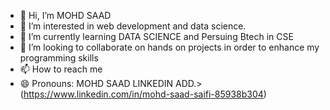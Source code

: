 - 👋 Hi, I’m MOHD SAAD
- 👀 I’m interested in web development and data science.
- 🌱 I’m currently learning DATA SCIENCE and Persuing Btech in CSE
- 💞️ I’m looking to collaborate on hands on projects in order to enhance my programming skills
- 📫 How to reach me 
- 😄 Pronouns: MOHD SAAD LINKEDIN ADD.> (https://www.linkedin.com/in/mohd-saad-saifi-85938b304)

<!---
sdjml3/sdjml3 is a ✨ special ✨ repository because its `README.md` (this file) appears on your GitHub profile.
You can click the Preview link to take a look at your changes.
--->
